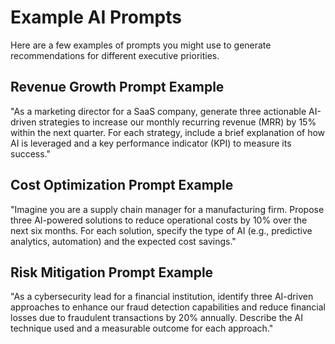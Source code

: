 # Example AI Prompts

Here are a few examples of prompts you might use to generate recommendations for different executive priorities.

## Revenue Growth Prompt Example

"As a marketing director for a SaaS company, generate three actionable AI-driven strategies to increase our monthly recurring revenue (MRR) by 15% within the next quarter. For each strategy, include a brief explanation of how AI is leveraged and a key performance indicator (KPI) to measure its success."

## Cost Optimization Prompt Example

"Imagine you are a supply chain manager for a manufacturing firm. Propose three AI-powered solutions to reduce operational costs by 10% over the next six months. For each solution, specify the type of AI (e.g., predictive analytics, automation) and the expected cost savings."

## Risk Mitigation Prompt Example

"As a cybersecurity lead for a financial institution, identify three AI-driven approaches to enhance our fraud detection capabilities and reduce financial losses due to fraudulent transactions by 20% annually. Describe the AI technique used and a measurable outcome for each approach."